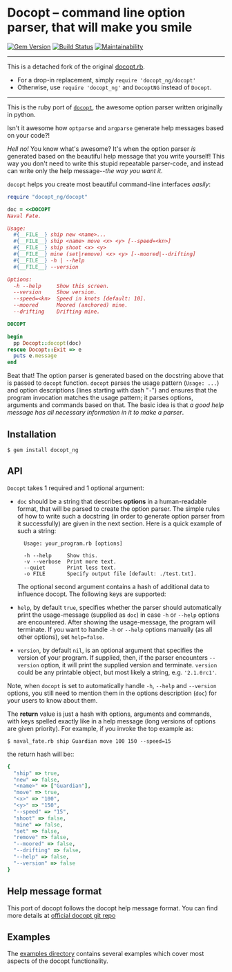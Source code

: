 # Docopt – command line option parser, that will make you smile

[![Gem Version](https://badge.fury.io/rb/docopt_ng.svg)](https://badge.fury.io/rb/docopt_ng)
[![Build Status](https://github.com/DannyBen/docopt_ng/workflows/Test/badge.svg)](https://github.com/DannyBen/docopt_ng/actions?query=workflow%3ATest)
[![Maintainability](https://api.codeclimate.com/v1/badges/31af96bab7913f71dc28/maintainability)](https://codeclimate.com/github/DannyBen/docopt_ng/maintainability)

---

This is a detached fork of the original [docopt.rb](https://github.com/docopt/docopt.rb).

- For a drop-in replacement, simply `require 'docopt_ng/docopt'`
- Otherwise, use `require 'docopt_ng'` and `DocoptNG` instead of `Docopt`.

---

This is the ruby port of [`docopt`](https://github.com/docopt/docopt),
the awesome option parser written originally in python.

Isn't it awesome how `optparse` and `argparse` generate help messages
based on your code?!

*Hell no!*  You know what's awesome?  It's when the option parser *is* generated
based on the beautiful help message that you write yourself!  This way
you don't need to write this stupid repeatable parser-code, and instead can
write only the help message--*the way you want it*.

`docopt` helps you create most beautiful command-line interfaces *easily*:

```ruby
require "docopt_ng/docopt"

doc = <<DOCOPT
Naval Fate.

Usage:
  #{__FILE__} ship new <name>...
  #{__FILE__} ship <name> move <x> <y> [--speed=<kn>]
  #{__FILE__} ship shoot <x> <y>
  #{__FILE__} mine (set|remove) <x> <y> [--moored|--drifting]
  #{__FILE__} -h | --help
  #{__FILE__} --version

Options:
  -h --help     Show this screen.
  --version     Show version.
  --speed=<kn>  Speed in knots [default: 10].
  --moored      Moored (anchored) mine.
  --drifting    Drifting mine.

DOCOPT

begin
  pp Docopt::docopt(doc)
rescue Docopt::Exit => e
  puts e.message
end
```

Beat that! The option parser is generated based on the docstring above that is
passed to `docopt` function.  `docopt` parses the usage pattern
(`Usage: ...`) and option descriptions (lines starting with dash "`-`") and
ensures that the program invocation matches the usage pattern; it parses
options, arguments and commands based on that. The basic idea is that
*a good help message has all necessary information in it to make a parser*.

## Installation


```shell
$ gem install docopt_ng
```


## API

`Docopt` takes 1 required and 1 optional argument:

- `doc` should be a string that
  describes **options** in a human-readable format, that will be parsed to create
  the option parser.  The simple rules of how to write such a docstring
  (in order to generate option parser from it successfully) are given in the next
  section. Here is a quick example of such a string:

        Usage: your_program.rb [options]

        -h --help     Show this.
        -v --verbose  Print more text.
        --quiet       Print less text.
        -o FILE       Specify output file [default: ./test.txt].

  The optional second argument contains a hash of additional data to influence
  docopt. The following keys are supported: 

- `help`, by default `true`, specifies whether the parser should automatically
  print the usage-message (supplied as `doc`) in case `-h` or `--help` options
  are encountered. After showing the usage-message, the program will terminate.
  If you want to handle `-h` or `--help` options manually (as all other options),
  set `help=false`.

- `version`, by default `nil`, is an optional argument that specifies the
  version of your program. If supplied, then, if the parser encounters
  `--version` option, it will print the supplied version and terminate.
  `version` could be any printable object, but most likely a string,
  e.g. `'2.1.0rc1'`.

Note, when `docopt` is set to automatically handle `-h`, `--help` and
`--version` options, you still need to mention them in the options description
(`doc`) for your users to know about them.

The **return** value is just a hash with options, arguments and commands,
with keys spelled exactly like in a help message
(long versions of options are given priority). For example, if you invoke
the top example as:

```
$ naval_fate.rb ship Guardian move 100 150 --speed=15
```

the return hash will be::

```ruby
{
  "ship" => true,
  "new" => false,
  "<name>" => ["Guardian"],
  "move" => true,
  "<x>" => "100",
  "<y>" => "150",
  "--speed" => "15",
  "shoot" => false,
  "mine" => false,
  "set" => false,
  "remove" => false,
  "--moored" => false,
  "--drifting" => false,
  "--help" => false,
  "--version" => false
}
```

## Help message format

This port of docopt follows the docopt help message format.
You can find more details at
[official docopt git repo](https://github.com/docopt/docopt#help-message-format)


## Examples

The [examples directory](examples) contains several examples which cover most
aspects of the docopt functionality. 
